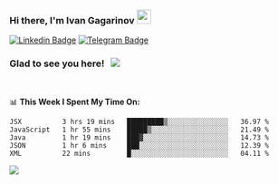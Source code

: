 ### Hi there, I'm Ivan Gagarinov <img src="https://media.giphy.com/media/hvRJCLFzcasrR4ia7z/giphy.gif" width="25px">

[![Linkedin Badge](https://img.shields.io/badge/-LinkedIn-0e76a8?style=flat-square&logo=Linkedin&logoColor=white)](https://linkedin.com/in/ivan-gagarinov-142ba3141/)
[![Telegram Badge](https://img.shields.io/badge/-Telegram-0088cc?style=flat-square&logo=Telegram&logoColor=white)](https://t.me/igagarinov)

### Glad to see you here! &nbsp; ![](https://visitor-badge.glitch.me/badge?page_id=dzencot.dzencot)

</br>

📊 **This Week I Spent My Time On:**
<!--START_SECTION:waka-->
```text
JSX          3 hrs 19 mins   █████████▒░░░░░░░░░░░░░░░   36.97 % 
JavaScript   1 hr 55 mins    █████▒░░░░░░░░░░░░░░░░░░░   21.49 % 
Java         1 hr 19 mins    ███▓░░░░░░░░░░░░░░░░░░░░░   14.73 % 
JSON         1 hr 6 mins     ███░░░░░░░░░░░░░░░░░░░░░░   12.39 % 
XML          22 mins         █░░░░░░░░░░░░░░░░░░░░░░░░   04.11 % 
```
<!--END_SECTION:waka-->

[![](https://github-readme-stats.vercel.app/api?username=dzencot&theme=gruvbox)](https://github.com/dzencot)
